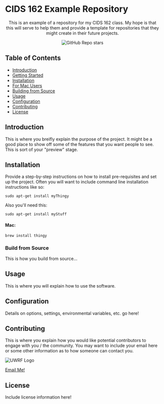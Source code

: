 # CIDS 162 Example Repository
<div align = "center">
This is an example of a repository for my CIDS 162 class.
My hope is that this will serve to help them and provide a 
template for repositories that they might create in their
future projects.


![GitHub Repo stars](https://img.shields.io/github/stars/trevortomesh/162-summer2023)
</div>

## Table of Contents
- [Introduction](#introduction)
- [Getting Started](#getting-started)
- [Installation](#installation)
- [For Mac Users](#Mac)
- [Building from Source](#build-from-source)
- [Usage](#usage)
- [Configuration](#configuration)
- [Contributing](#contributing)
- [License](#license)

## Introduction
This is where you breifly explain the purpose of the project. It might be a good place to show off some of the features that you want people to see. This is sort of your "preview" stage.

## Installation
Provide a step-by-step instructions on how to install pre-requisites and set up the project. Often you will want to include command line installation instructions like so:

```
sudo apt-get install myThingy
```

Also you'll need this:

```
sudo apt-get install myStuff
```

#### Mac:

```
brew install thingy
```
### Build from Source

This is how you build from source...

## Usage
This is where you will explain how to use the software.

## Configuration
Details on options, settings, environmental variables, etc. go here!

## Contributing
This is where you explain how you would like potential contributors to engage with you / the community. You may want to include your email here or some other information as to how someone can contact you. 

![UWRF Logo](https://www.uwrf.edu/UCM/images/UWRF_Mark_RGB-4.png)

[Email Me!](mailto:dev@project.com)

## License
Include license information here!

 
